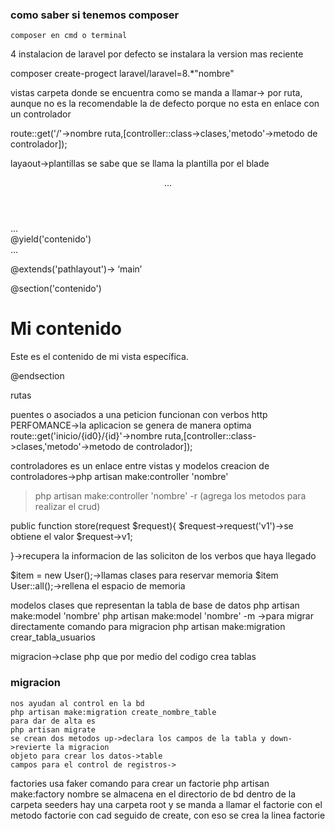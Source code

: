 ### como saber si tenemos composer
```
composer en cmd o terminal
```
4 instalacion de laravel
por defecto se instalara la version mas reciente

composer create-progect laravel/laravel=8.\*"nombre"

vistas
carpeta donde se encuentra
como se manda a llamar-> por ruta, aunque no es la recomendable la de defecto porque no esta en enlace con un controlador

route::get('/'->nombre ruta,[controller::class->clases,'metodo'->metodo de controlador]);

layaout->plantillas
se sabe que se llama la plantilla por el blade

<html>
<head>
    <title>Mi aplicación web</title>
</head>
<body>
    <header>...</header>
    <nav>...</nav>
    <main>
        @yield('contenido')
    </main>
    <footer>...</footer>
</body>
</html>

@extends('pathlayout')-> ‘main’

@section('contenido')
<h1>Mi contenido</h1>
<p>Este es el contenido de mi vista específica.</p>
@endsection

rutas

puentes o asociados a una peticion
funcionan con verbos http
PERFOMANCE->la aplicacion se genera de manera optima
route::get('inicio/{id0}/{id}'->nombre ruta,[controller::class->clases,'metodo'->metodo de controlador]);

controladores
es un enlace entre vistas y modelos
creacion de controladores->php artisan make:controller 'nombre'

> php artisan make:controller 'nombre' -r (agrega los metodos para realizar el crud)

public function store(request $request){
$request->request('v1')->se obtiene el valor
$request->v1;

}->recupera la informacion de las soliciton de los verbos que haya llegado

$item = new User();->llamas clases para reservar memoria
$item User::all();->rellena el espacio de memoria

modelos
clases que representan la tabla de base de datos
php artisan make:model 'nombre'
php artisan make:model 'nombre' -m ->para migrar directamente
comando para migracion
php artisan make:migration crear_tabla_usuarios

migracion->clase php que por medio del codigo crea tablas

### migracion

```
nos ayudan al control en la bd 
php artisan make:migration create_nombre_table
para dar de alta es
php artisan migrate
se crean dos metodos up->declara los campos de la tabla y down->revierte la migracion
objeto para crear los datos->table
campos para el control de registros->
```

factories
usa faker
comando para crear un factorie
php artisan make:factory nombre
se almacena en el directorio de bd
dentro de la carpeta seeders hay una carpeta root y se manda a llamar el factorie con el metodo factorie con cad seguido de create, con eso se crea la linea factorie
